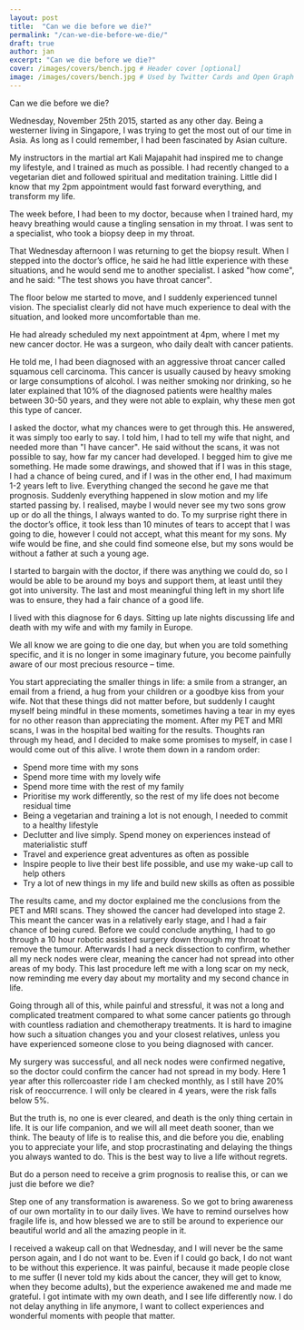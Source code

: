 ```yaml
---
layout: post
title:  "Can we die before we die?"
permalink: "/can-we-die-before-we-die/"
draft: true
author: jan
excerpt: "Can we die before we die?"
cover: /images/covers/bench.jpg # Header cover [optional]
image: /images/covers/bench.jpg # Used by Twitter Cards and Open Graph [optional]
---
```

Can we die before we die?

Wednesday, November 25th 2015, started as any other day. Being a westerner living in Singapore, I was trying to get the most out of our time in Asia. As long as I could remember, I had been fascinated by Asian culture.

My instructors in the martial art Kali Majapahit had inspired me to change my lifestyle, and I trained as much as possible. I had recently changed to a vegetarian diet and followed spiritual and meditation training. Little did I know that my 2pm appointment would fast forward everything, and transform my life.

The week before, I had been to my doctor, because when I trained hard, my heavy breathing would cause a tingling sensation in my throat. I was sent to a specialist, who took a biopsy deep in my throat.

That Wednesday afternoon I was returning to get the biopsy result. When I stepped into the doctor’s office, he said he had little experience with these situations, and he would send me to another specialist. I asked "how come", and he said: "The test shows you have throat cancer".

The floor below me started to move, and I suddenly experienced tunnel vision. The specialist clearly did not have much experience to deal with the situation, and looked more uncomfortable than me.

He had already scheduled my next appointment at 4pm, where I met my new cancer doctor. He was a surgeon, who daily dealt with cancer patients.

He told me, I had been diagnosed with an aggressive throat cancer called squamous cell carcinoma. This cancer is usually caused by heavy smoking or large consumptions of alcohol. I was neither smoking nor drinking, so he later explained that 10% of the diagnosed patients were healthy males between 30-50 years, and they were not able to explain, why these men got this type of cancer.

I asked the doctor, what my chances were to get through this. He answered, it was simply too early to say. I told him, I had to tell my wife that night, and needed more than "I have cancer". He said without the scans, it was not possible to say, how far my cancer had developed. I begged him to give me something. He made some drawings, and showed that if I was in this stage, I had a chance of being cured, and if I was in the other end, I had maximum 1-2 years left to live.
Everything changed the second he gave me that prognosis. Suddenly everything happened in slow motion and my life started passing by. I realised, maybe I would never see my two sons grow up or do all the things, I always wanted to do.
To my surprise right there in the doctor’s office, it took less than 10 minutes of tears to accept that I was going to die, however I could not accept, what this meant for my sons. My wife would be fine, and she could find someone else, but my sons would be without a father at such a young age.

I started to bargain with the doctor, if there was anything we could do, so I would be able to be around my boys and support them, at least until they got into university. The last and most meaningful thing left in my short life was to ensure, they had a fair chance of a good life.

I lived with this diagnose for 6 days. Sitting up late nights discussing life and death with my wife and with my family in Europe.

We all know we are going to die one day, but when you are told something specific, and it is no longer in some imaginary future, you become painfully aware of our most precious resource – time.

You start appreciating the smaller things in life: a smile from a stranger, an email from a friend, a hug from your children or a goodbye kiss from your wife. Not that these things did not matter before, but suddenly I caught myself being mindful in these moments, sometimes having a tear in my eyes for no other reason than appreciating the moment.
After my PET and MRI scans, I was in the hospital bed waiting for the results. Thoughts ran through my head, and I decided to make some promises to myself, in case I would come out of this alive. I wrote them down in a random order:

- Spend more time with my sons
- Spend more time with my lovely wife
- Spend more time with the rest of my family
- Prioritise my work differently, so the rest of my life does not become residual time
- Being a vegetarian and training a lot is not enough, I needed to commit to a healthy lifestyle
- Declutter and live simply. Spend money on experiences instead of materialistic stuff
- Travel and experience great adventures as often as possible
- Inspire people to live their best life possible, and use my wake-up call to help others
- Try a lot of new things in my life and build new skills as often as possible

The results came, and my doctor explained me the conclusions from the PET and MRI scans. They showed the cancer had developed into stage 2. This meant the cancer was in a relatively early stage, and I had a fair chance of being cured.
Before we could conclude anything, I had to go through a 10 hour robotic assisted surgery down through my throat to remove the tumour. Afterwards I had a neck dissection to confirm, whether all my neck nodes were clear, meaning the cancer had not spread into other areas of my body. This last procedure left me with a long scar on my neck, now reminding me every day about my mortality and my second chance in life.

Going through all of this, while painful and stressful, it was not a long and complicated treatment compared to what some cancer patients go through with countless radiation and chemotherapy treatments. It is hard to imagine how such a situation changes you and your closest relatives, unless you have experienced someone close to you being diagnosed with cancer.

My surgery was successful, and all neck nodes were confirmed negative, so the doctor could confirm the cancer had not spread in my body. Here 1 year after this rollercoaster ride I am checked monthly, as I still have 20% risk of reoccurrence. I will only be cleared in 4 years, were the risk falls below 5%.

But the truth is, no one is ever cleared, and death is the only thing certain in life. It is our life companion, and we will all meet death sooner, than we think. The beauty of life is to realise this, and die before you die, enabling you to appreciate your life, and stop procrastinating and delaying the things you always wanted to do. This is the best way to live a life without regrets.

But do a person need to receive a grim prognosis to realise this, or can we just die before we die?

Step one of any transformation is awareness. So we got to bring awareness of our own mortality in to our daily lives. We have to remind ourselves how fragile life is, and how blessed we are to still be around to experience our beautiful world and all the amazing people in it.

I received a wakeup call on that Wednesday, and I will never be the same person again, and I do not want to be. Even if I could go back, I do not want to be without this experience. It was painful, because it made people close to me suffer (I never told my kids about the cancer, they will get to know, when they become adults), but the experience awakened me and made me grateful. I got intimate with my own death, and I see life differently now. I do not delay anything in life anymore, I want to collect experiences and wonderful moments with people that matter.